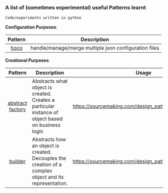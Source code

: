 ### A list of (sometimes experimental) useful Patterns learnt

    Code/experiments written in python


__Configuration Purposes__:

| Pattern | Description |
|:-------:| ----------- |
| [hoco](hoco/hoco1.py) | handle/manage/merge multiple json configuration files |


__Creational Purposes__:

| Pattern | Description | Usage |
|:-------:| ----------- | ------------|
| [abstract factory](creational/abstract_factory.py) | Abstracts what object is created. Creates a particular instance of object based on business logic | https://sourcemaking.com/design_patterns/abstract_factory |
| [builder](creational/builder.py) | Abstracts how an object is created. Decouples the creation of a complex object and its representation. | https://sourcemaking.com/design_patterns/builder |

        
        



